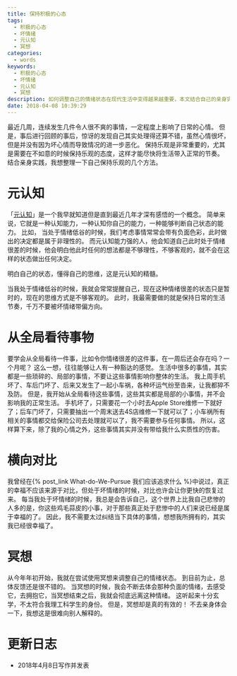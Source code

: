 ```yaml
---
title: 保持积极的心态
tags:
  - 积极的心态
  - 坏情绪
  - 元认知
  - 冥想
categories:
  - words
keywords:
  - 积极的心态
  - 坏情绪
  - 元认知
  - 冥想
description: 如何调整自己的情绪状态在现代生活中变得越来越重要，本文结合自己的亲身实践，总结了自己的几种调整自己情绪的方法。
date: 2018-04-08 10:39:29
---
```





最近几周，连续发生几件令人很不爽的事情，一定程度上影响了日常的心情。
但是，事后进行回顾的事后，惊讶的发现自己其实处理得还算不错，虽然心情很坏，但是并没有因为坏心情而导致情况的进一步恶化。
保持乐观是非常重要的，尤其是需要在不如意的时候保持乐观的态度，这样才能尽快将生活带入正常的节奏。
结合亲身实践，我想整理一下自己保持乐观的几个方法。


# 元认知

「[元认知][]」是一个我早就知道但是直到最近几年才深有感悟的一个概念。
简单来说，它就是一种认知能力，一种认知你自己的能力，一种能够判断自己状态的能力。
比如， 当处于情绪低谷的时候，我们考虑事情常常会带有负面色彩，此时做出的决定都是属于非理性的。
而元认知能力强的人，他会知道自己此时处于情绪很差的时候，他会明白他此时任何的想法都是不够理性，不够客观的，就不会在这样的状态做出任何决定。

明白自己的状态，懂得自己的思维，这是元认知的精髓。

当我处于情绪低谷的时候，我就会常常提醒自己，现在这种情绪很差的状态只是暂时的，现在的思维方式是不够客观的。
此时，我最需要做的就是保持日常的生活节奏，千万不要被坏情绪带偏方向。

# 从全局看待事物

要学会从全局看待一件事，比如令你情绪很差的这件事，在一周后还会存在吗？一个月呢？
这么一想，往往能够让人有一种豁达的感觉。
生活中很多的事情，其实都是一些琐碎的、局部的事情，不要让这些事情影响你整体的生活。
我上周手机坏了、车后门坏了、后来又发生了一起小车祸，各种坏运气纷至沓来，让我都猝不及防。
但是，我开始从全局看待这些事情，这些其实都是局部的小事情，并不会影响我的正常生活。
手机坏了，只需要花一个小时去Apple Store维修一下就好了；后车门坏了，只需要抽出一个周末送去4S店维修一下就可以了；小车祸所有相关的事情都交给保险公司去处理就可以了，我不需要参与任何事情。
所以，这样算下来，除了我的心情之外，这些事情其实并没有带给我什么实质性的伤害。

# 横向对比

我曾经在{% post_link What-do-We-Pursue 我们应该追求什么 %}中说过，真正的幸福不应该来源于对比，但处于坏情绪的时候，对比也许会让你更快的恢复过来。
每当我处于坏情绪的时候，我总是会告诉自己，这个世界上比我自己悲惨的人多的是，你这些鸡毛蒜皮的小事，对于那些真正处于悲惨中的人们来说已经是属于幸福的了。
因此，我不需要太过纠结当下具体的事情，想想我所拥有的，其实我已经很幸福了。


# 冥想

从今年年初开始，我就在尝试使用冥想来调整自己的情绪状态。
到目前为止，总体反馈还是很不错的。
当冥想的时候，我会不断去体会那种负面的情绪，去感受它，去拥抱它，当冥想结束之后，我就会彻底远离这种情绪。
这听起来十分玄学，不太符合我理工科学生的身份。
但是，冥想却是真的有效的！
不去亲身体会一下，我想这是很难向别人解释的。

# 更新日志

- 2018年4月8日写作并发表


[元认知]: https://en.wikipedia.org/wiki/Metacognition
